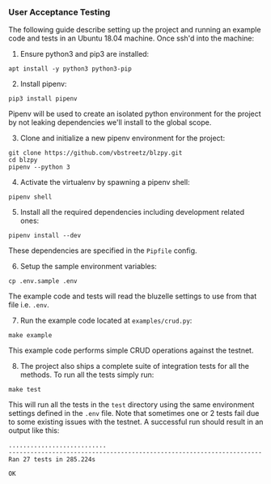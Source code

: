 ### User Acceptance Testing

The following guide describe setting up the project and running an example code and tests in an Ubuntu 18.04 machine. Once ssh'd into the machine:

1. Ensure python3 and pip3 are installed:

```
apt install -y python3 python3-pip
```

2. Install pipenv:

```
pip3 install pipenv
```

Pipenv will be used to create an isolated python environment for the project by not leaking dependencies we'll install to the global scope.

3. Clone and initialize a new pipenv environment for the project:

```
git clone https://github.com/vbstreetz/blzpy.git
cd blzpy
pipenv --python 3
```

4. Activate the virtualenv by spawning a pipenv shell:

```
pipenv shell
```

5. Install all the required dependencies including development related ones:

```
pipenv install --dev
```

These dependencies are specified in the `Pipfile` config.

6. Setup the sample environment variables:

```
cp .env.sample .env
```

The example code and tests will read the bluzelle settings to use from that file i.e. `.env`.

7. Run the example code located at `examples/crud.py`:

```
make example
```

This example code performs simple CRUD operations against the testnet.

8. The project also ships a complete suite of integration tests for all the methods. To run all the tests simply run:

```
make test
```

This will run all the tests in the `test` directory using the same environment settings defined in the `.env` file.
Note that sometimes one or 2 tests fail due to some existing issues with the testnet. A successful run should result in an output like this:

```
...........................
----------------------------------------------------------------------
Ran 27 tests in 285.224s

OK
```
